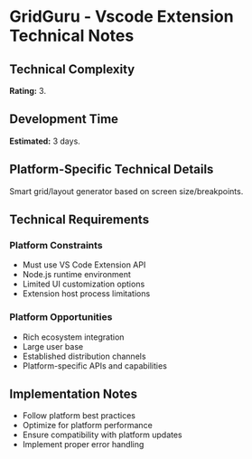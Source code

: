 # GridGuru - Vscode Extension Technical Notes

## Technical Complexity
**Rating:** 3.

## Development Time
**Estimated:** 3 days.

## Platform-Specific Technical Details
Smart grid/layout generator based on screen size/breakpoints.

## Technical Requirements

### Platform Constraints
- Must use VS Code Extension API
- Node.js runtime environment
- Limited UI customization options
- Extension host process limitations

### Platform Opportunities
- Rich ecosystem integration
- Large user base
- Established distribution channels
- Platform-specific APIs and capabilities

## Implementation Notes
- Follow platform best practices
- Optimize for platform performance
- Ensure compatibility with platform updates
- Implement proper error handling
